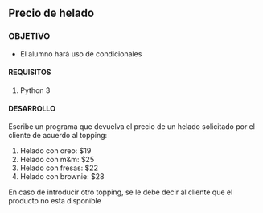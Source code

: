 ## Precio de helado
### OBJETIVO 

- El alumno hará uso de condicionales

#### REQUISITOS 

1. Python 3

#### DESARROLLO

Escribe un programa que devuelva el precio de un helado solicitado por el cliente de acuerdo al topping:

1. Helado con oreo: \$19
2. Helado con m&m: \$25
3. Helado con fresas: \$22
4. Helado con brownie: \$28

En caso de introducir otro topping, se le debe decir al cliente que el producto no esta disponible

